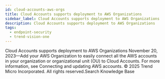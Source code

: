 ```yaml
---
id: cloud-accounts-aws-orgs
title: Cloud Accounts supports deployment to AWS Organizations
sidebar_label: Cloud Accounts supports deployment to AWS Organizations
description: Cloud Accounts supports deployment to AWS Organizations
tags:
  - endpoint-security
  - trend-vision-one
---
```


 Cloud Accounts supports deployment to AWS Organizations November 20, 2023—Add your AWS Organization to easily connect all the AWS accounts in your organization or organizational unit (OU) to Cloud Accounts. For more information, see Connecting and updating AWS accounts. © 2025 Trend Micro Incorporated. All rights reserved.Search Knowledge Base